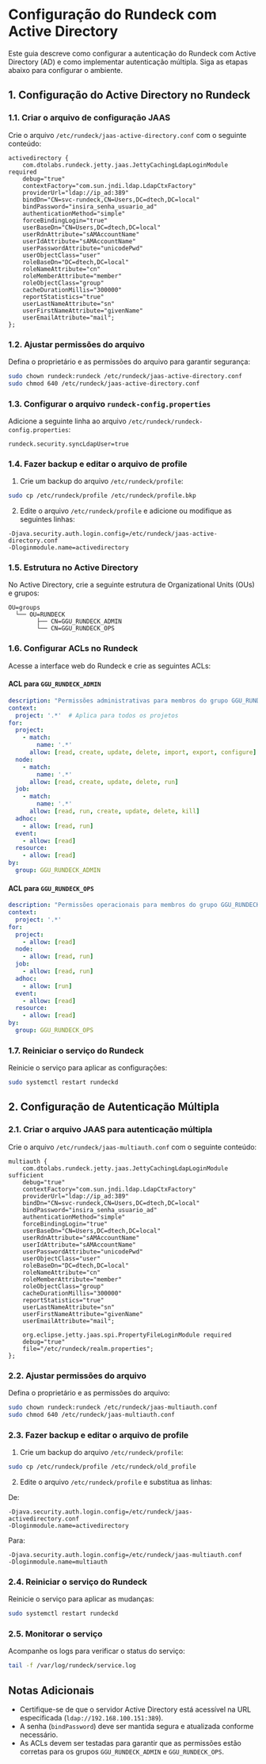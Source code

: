 # Configuração do Rundeck com Active Directory

Este guia descreve como configurar a autenticação do Rundeck com Active Directory (AD) e como implementar autenticação múltipla. Siga as etapas abaixo para configurar o ambiente.

## 1. Configuração do Active Directory no Rundeck

### 1.1. Criar o arquivo de configuração JAAS
Crie o arquivo `/etc/rundeck/jaas-active-directory.conf` com o seguinte conteúdo:

```plaintext
activedirectory {
    com.dtolabs.rundeck.jetty.jaas.JettyCachingLdapLoginModule required
    debug="true"
    contextFactory="com.sun.jndi.ldap.LdapCtxFactory"
    providerUrl="ldap://ip_ad:389"
    bindDn="CN=svc-rundeck,CN=Users,DC=dtech,DC=local"
    bindPassword="insira_senha_usuario_ad"
    authenticationMethod="simple"
    forceBindingLogin="true"
    userBaseDn="CN=Users,DC=dtech,DC=local"
    userRdnAttribute="sAMAccountName"
    userIdAttribute="sAMAccountName"
    userPasswordAttribute="unicodePwd"
    userObjectClass="user"
    roleBaseDn="DC=dtech,DC=local"
    roleNameAttribute="cn"
    roleMemberAttribute="member"
    roleObjectClass="group"
    cacheDurationMillis="300000"
    reportStatistics="true"
    userLastNameAttribute="sn"
    userFirstNameAttribute="givenName"
    userEmailAttribute="mail";
};
```

### 1.2. Ajustar permissões do arquivo
Defina o proprietário e as permissões do arquivo para garantir segurança:

```bash
sudo chown rundeck:rundeck /etc/rundeck/jaas-active-directory.conf
sudo chmod 640 /etc/rundeck/jaas-active-directory.conf
```

### 1.3. Configurar o arquivo `rundeck-config.properties`
Adicione a seguinte linha ao arquivo `/etc/rundeck/rundeck-config.properties`:

```plaintext
rundeck.security.syncLdapUser=true
```

### 1.4. Fazer backup e editar o arquivo de profile
1. Crie um backup do arquivo `/etc/rundeck/profile`:

```bash
sudo cp /etc/rundeck/profile /etc/rundeck/profile.bkp
```

2. Edite o arquivo `/etc/rundeck/profile` e adicione ou modifique as seguintes linhas:

```plaintext
-Djava.security.auth.login.config=/etc/rundeck/jaas-active-directory.conf
-Dloginmodule.name=activedirectory
```

### 1.5. Estrutura no Active Directory
No Active Directory, crie a seguinte estrutura de Organizational Units (OUs) e grupos:

```
OU=groups
  └── OU=RUNDECK
        ├── CN=GGU_RUNDECK_ADMIN
        └── CN=GGU_RUNDECK_OPS
```

### 1.6. Configurar ACLs no Rundeck
Acesse a interface web do Rundeck e crie as seguintes ACLs:

#### ACL para `GGU_RUNDECK_ADMIN`
```yaml
description: "Permissões administrativas para membros do grupo GGU_RUNDECK_ADMIN"
context:
  project: '.*'  # Aplica para todos os projetos
for:
  project:
    - match:
        name: '.*'
      allow: [read, create, update, delete, import, export, configure]
  node:
    - match:
        name: '.*'
      allow: [read, create, update, delete, run]
  job:
    - match:
        name: '.*'
      allow: [read, run, create, update, delete, kill]
  adhoc:
    - allow: [read, run]
  event:
    - allow: [read]
  resource:
    - allow: [read]
by:
  group: GGU_RUNDECK_ADMIN
```

#### ACL para `GGU_RUNDECK_OPS`
```yaml
description: "Permissões operacionais para membros do grupo GGU_RUNDECK_OPS"
context:
  project: '.*'
for:
  project:
    - allow: [read]
  node:
    - allow: [read, run]
  job:
    - allow: [read, run]
  adhoc:
    - allow: [run]
  event:
    - allow: [read]
  resource:
    - allow: [read]
by:
  group: GGU_RUNDECK_OPS
```

### 1.7. Reiniciar o serviço do Rundeck
Reinicie o serviço para aplicar as configurações:

```bash
sudo systemctl restart rundeckd
```

## 2. Configuração de Autenticação Múltipla

### 2.1. Criar o arquivo JAAS para autenticação múltipla
Crie o arquivo `/etc/rundeck/jaas-multiauth.conf` com o seguinte conteúdo:

```plaintext
multiauth {
    com.dtolabs.rundeck.jetty.jaas.JettyCachingLdapLoginModule sufficient
    debug="true"
    contextFactory="com.sun.jndi.ldap.LdapCtxFactory"
    providerUrl="ldap://ip_ad:389"
    bindDn="CN=svc-rundeck,CN=Users,DC=dtech,DC=local"
    bindPassword="insira_senha_usuario_ad"
    authenticationMethod="simple"
    forceBindingLogin="true"
    userBaseDn="CN=Users,DC=dtech,DC=local"
    userRdnAttribute="sAMAccountName"
    userIdAttribute="sAMAccountName"
    userPasswordAttribute="unicodePwd"
    userObjectClass="user"
    roleBaseDn="DC=dtech,DC=local"
    roleNameAttribute="cn"
    roleMemberAttribute="member"
    roleObjectClass="group"
    cacheDurationMillis="300000"
    reportStatistics="true"
    userLastNameAttribute="sn"
    userFirstNameAttribute="givenName"
    userEmailAttribute="mail";

    org.eclipse.jetty.jaas.spi.PropertyFileLoginModule required
    debug="true"
    file="/etc/rundeck/realm.properties";
};
```

### 2.2. Ajustar permissões do arquivo
Defina o proprietário e as permissões do arquivo:

```bash
sudo chown rundeck:rundeck /etc/rundeck/jaas-multiauth.conf
sudo chmod 640 /etc/rundeck/jaas-multiauth.conf
```

### 2.3. Fazer backup e editar o arquivo de profile
1. Crie um backup do arquivo `/etc/rundeck/profile`:

```bash
sudo cp /etc/rundeck/profile /etc/rundeck/old_profile
```

2. Edite o arquivo `/etc/rundeck/profile` e substitua as linhas:

De:
```plaintext
-Djava.security.auth.login.config=/etc/rundeck/jaas-activedirectory.conf
-Dloginmodule.name=activedirectory
```

Para:
```plaintext
-Djava.security.auth.login.config=/etc/rundeck/jaas-multiauth.conf
-Dloginmodule.name=multiauth
```

### 2.4. Reiniciar o serviço do Rundeck
Reinicie o serviço para aplicar as mudanças:

```bash
sudo systemctl restart rundeckd
```

### 2.5. Monitorar o serviço
Acompanhe os logs para verificar o status do serviço:

```bash
tail -f /var/log/rundeck/service.log
```

## Notas Adicionais
- Certifique-se de que o servidor Active Directory está acessível na URL especificada (`ldap://192.168.100.151:389`).
- A senha (`bindPassword`) deve ser mantida segura e atualizada conforme necessário.
- As ACLs devem ser testadas para garantir que as permissões estão corretas para os grupos `GGU_RUNDECK_ADMIN` e `GGU_RUNDECK_OPS`.